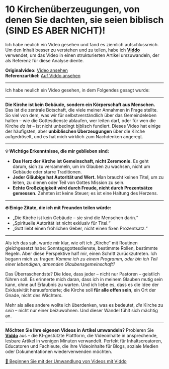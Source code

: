 # 10 Kirchenüberzeugungen, von denen Sie dachten, sie seien biblisch (SIND ES ABER NICHT)!

Ich habe neulich ein Video gesehen und fand es ziemlich aufschlussreich. Um den Inhalt besser zu verstehen und zu teilen, habe ich **[Viddo](https://viddo.pro/)** verwendet, um das Video in einen strukturierten Artikel umzuwandeln, der als Referenz für diese Analyse diente.

**Originalvideo:** [Video ansehen](https://www.youtube.com/watch?v=gK6s6xnANpw)  
**Referenzartikel:** [Auf Viddo ansehen](https://viddo.pro/zh/video-result/155e1aab-7ba7-4729-8766-46d4e690e39b)

---

Ich habe neulich ein Video gesehen, in dem Folgendes gesagt wurde:

---

**Die Kirche ist kein Gebäude, sondern ein Körperschaft aus Menschen.** Das ist die zentrale Botschaft, die viele meiner Annahmen in Frage stellte. So viel von dem, was wir für selbstverständlich über das Gemeindeleben halten – wie die Gottesdienste ablaufen, wer leiten darf, oder für wen die Kirche *da ist* – ist nicht unbedingt biblisch fundiert. Dieses Video hat einige der häufigsten, aber **unbiblischen Überzeugungen** über die Kirche aufgedröselt, und es hat mich wirklich zum Nachdenken angeregt.

---

**💡 Wichtige Erkenntnisse, die mir geblieben sind:**

- **Das Herz der Kirche ist Gemeinschaft, nicht Zeremonie.** Es geht darum, sich zu versammeln, um im Glauben zu wachsen, nicht um Gebäude oder starre Traditionen.
- **Jeder Gläubige hat Autorität und Wert.** Man braucht keinen Titel, um zu leiten, zu dienen oder Teil von Gottes Mission zu sein.
- **Echte Großzügigkeit wird durch Freude, nicht durch Prozentsätze gemessen.** Zehnten ist keine Steuer; es ist eine Haltung des Herzens.

---

**🔥 Einige Zitate, die ich mit Freunden teilen würde:**

- „Die Kirche ist kein Gebäude – sie sind die Menschen darin.“
- „Spirituelle Autorität ist nicht exklusiv für Titel.“
- „Gott liebt einen fröhlichen Geber, nicht einen fixen Prozentsatz.“

---

Als ich das sah, wurde mir klar, wie oft ich „Kirche“ mit Routinen gleichgesetzt habe: Sonntagsgottesdienste, bestimmte Rollen, bestimmte Regeln. Aber diese Perspektive half mir, einen Schritt zurückzutreten. Ich begann mich zu fragen: *Komme ich zu einem Programm, oder bin ich Teil einer lebendigen, atmenden Glaubensgemeinschaft?*

Das Überraschendste? Die Idee, dass jeder – nicht nur Pastoren – geistlich führen soll. Es erinnerte mich daran, dass ich in meinem Glauben mutig sein kann, ohne auf Erlaubnis zu warten. Und ich liebe es, dass es die Idee der Exklusivität herausforderte; die Kirche soll **für alle offen sein**, ein Ort der Gnade, nicht des Wächters.

Mehr als alles andere wollte ich überdenken, was es bedeutet, *die* Kirche zu *sein* – nicht nur einer beizuwohnen. Und dieser Wandel fühlt sich mächtig an.

---

**Möchten Sie Ihre eigenen Videos in Artikel umwandeln?** Probieren Sie **[Viddo](https://viddo.pro/)** aus – die KI-gestützte Plattform, die Videoinhalte in ansprechende, lesbare Artikel in wenigen Minuten verwandelt. Perfekt für Inhaltscreatoren, Educatoren und Fachleute, die ihre Videoinhalte für Blogs, soziale Medien oder Dokumentationen wiederverwenden möchten.

[🚀 Beginnen Sie mit der Umwandlung von Videos mit Viddo](https://viddo.pro/)